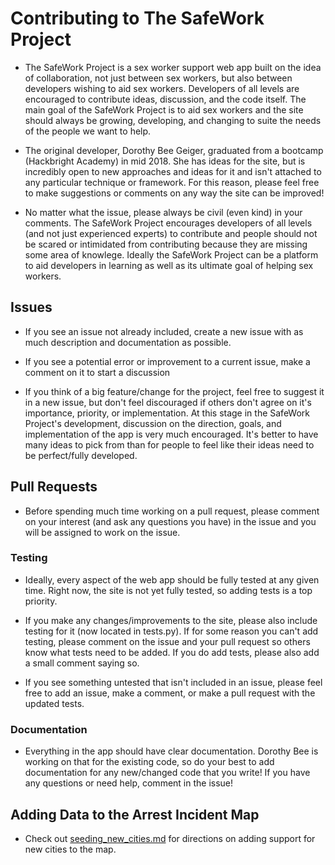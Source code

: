# Contributing to The SafeWork Project

- The SafeWork Project is a sex worker support web app built on the idea of collaboration, not just between sex workers, but also between developers wishing to aid sex workers. Developers of all levels are encouraged to contribute ideas, discussion, and the code itself. The main goal of the SafeWork Project is to aid sex workers and the site should always be growing, developing, and changing to suite the needs of the people we want to help.

- The original developer, Dorothy Bee Geiger, graduated from a bootcamp (Hackbright Academy) in mid 2018. She has ideas for the site, but is incredibly open to new approaches and ideas for it and isn't attached to any particular technique or framework. For this reason, please feel free to make suggestions or comments on any way the site can be improved!

- No matter what the issue, please always be civil (even kind) in your comments. The SafeWork Project encourages developers of all levels (and not just experienced experts) to contribute and people should not be scared or intimidated from contributing because they are missing some area of knowlege. Ideally the SafeWork Project can be a platform to aid developers in learning as well as its ultimate goal of helping sex workers.

## Issues

- If you see an issue not already included, create a new issue with as much description and documentation as possible.

- If you see a potential error or improvement to a current issue, make a comment on it to start a discussion

- If you think of a big feature/change for the project, feel free to suggest it in a new issue, but don't feel discouraged if others don't agree on it's importance, priority, or implementation. At this stage in the SafeWork Project's development, discussion on the direction, goals, and implementation of the app is very much encouraged. It's better to have many ideas to pick from than for people to feel like their ideas need to be perfect/fully developed.

## Pull Requests

- Before spending much time working on a pull request, please comment on your interest (and ask any questions you have) in the issue and you will be assigned to work on the issue.

### Testing

- Ideally, every aspect of the web app should be fully tested at any given time. Right now, the site is not yet fully tested, so adding tests is a top priority.

- If you make any changes/improvements to the site, please also include testing for it (now located in tests.py). If for some reason you can't add testing, please comment on the issue and your pull request so others know what tests need to be added. If you do add tests, please also add a small comment saying so.

- If you see something untested that isn't included in an issue, please feel free to add an issue, make a comment, or make a pull request with the updated tests.

### Documentation

- Everything in the app should have clear documentation. Dorothy Bee is working on that for the existing code, so do your best to add documentation for any new/changed code that you write! If you have any questions or need help, comment in the issue!

## Adding Data to the Arrest Incident Map

- Check out [seeding_new_cities.md](https://github.com/beegeiger/Safework-Project/blob/master/docs/seeding_new_cities.md) for directions on adding support for new cities to the map.